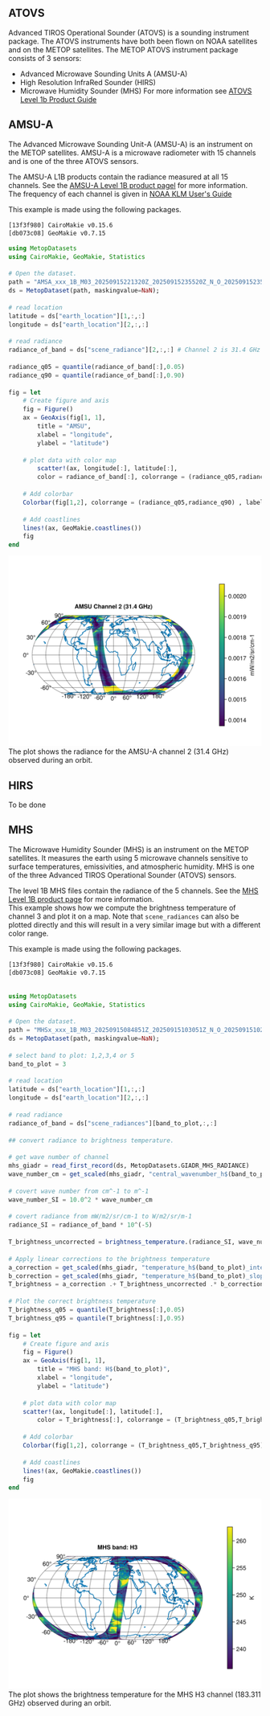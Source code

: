 ## ATOVS
Advanced TIROS Operational Sounder (ATOVS) is a sounding instrument package. The ATOVS instruments have both been flown on NOAA satellites and on the METOP satellites. The METOP ATOVS instrument package consists of 3 sensors:
- Advanced Microwave Sounding Units A (AMSU-A)
- High Resolution InfraRed Sounder (HIRS)
- Microwave Humidity Sounder (MHS)
For more information see [ATOVS Level 1b Product Guide](https://user.eumetsat.int/s3/eup-strapi-media/pdf_atovsl1b_pg_8bbaa8ba48.pdf)

## AMSU-A
The Advanced Microwave Sounding Unit-A (AMSU-A) is an instrument on the METOP satellites. AMSU-A is a microwave radiometer with 15 channels and is one of the three ATOVS sensors.

The AMSU-A L1B products contain the radiance measured at all 15 channels. See the [AMSU-A Level 1B product pagel](https://data.eumetsat.int/product/EO:EUM:DAT:METOP:AMSUL1) for more information. The frequency of each channel is given in [NOAA KLM User's Guide](https://web.archive.org/web/20060420075941/http://www2.ncdc.noaa.gov/docs/klm/html/c3/sec3-3.htm)

This example is made using the following packages.
```
[13f3f980] CairoMakie v0.15.6
[db073c08] GeoMakie v0.7.15
```

```julia
using MetopDatasets
using CairoMakie, GeoMakie, Statistics

# Open the dataset.
path = "AMSA_xxx_1B_M03_20250915221320Z_20250915235520Z_N_O_20250915235036Z.nat"
ds = MetopDataset(path, maskingvalue=NaN);

# read location
latitude = ds["earth_location"][1,:,:]
longitude = ds["earth_location"][2,:,:]

# read radiance
radiance_of_band = ds["scene_radiance"][2,:,:] # Channel 2 is 31.4 GHz

radiance_q05 = quantile(radiance_of_band[:],0.05)
radiance_q90 = quantile(radiance_of_band[:],0.90)

fig = let
    # Create figure and axis
    fig = Figure()
    ax = GeoAxis(fig[1, 1],
        title = "AMSU",
        xlabel = "longitude",
        ylabel = "latitude")

    # plot data with color map
        scatter!(ax, longitude[:], latitude[:],
        color = radiance_of_band[:], colorrange = (radiance_q05,radiance_q90), markersize = 2)

    # Add colorbar
    Colorbar(fig[1,2], colorrange = (radiance_q05,radiance_q90) , label="mW/m2/sr/cm-1")

    # Add coastlines
    lines!(ax, GeoMakie.coastlines()) 
    fig
end
```
![AMSU-A channel 2](AMSU_A_channel_2_plot.png)
The plot shows the radiance for the AMSU-A channel 2 (31.4 GHz) observed during an orbit.

## HIRS
To be done

## MHS
The Microwave Humidity Sounder (MHS) is an instrument on the METOP satellites. It measures the earth using 5 microwave channels sensitive to surface temperatures, emissivities, and atmospheric humidity. MHS is one of the three Advanced TIROS Operational Sounder (ATOVS) sensors.

The level 1B MHS files contain the radiance of the 5 channels. See the [MHS Level 1B product page](https://data.eumetsat.int/product/EO:EUM:DAT:METOP:MHSL1) for more information.  
This example shows how we compute the brightness temperature of channel 3 and plot it on a map. Note that `scene_radiances` can also be plotted directly and this will result in a very similar image but with a different color range. 

This example is made using the following packages.
```
[13f3f980] CairoMakie v0.15.6
[db073c08] GeoMakie v0.7.15
```

```julia

using MetopDatasets
using CairoMakie, GeoMakie, Statistics

# Open the dataset.
path = "MHSx_xxx_1B_M03_20250915084851Z_20250915103051Z_N_O_20250915102514Z.nat"
ds = MetopDataset(path, maskingvalue=NaN);

# select band to plot: 1,2,3,4 or 5
band_to_plot = 3

# read location
latitude = ds["earth_location"][1,:,:]
longitude = ds["earth_location"][2,:,:]

# read radiance
radiance_of_band = ds["scene_radiances"][band_to_plot,:,:]

## convert radiance to brightness temperature.

# get wave number of channel
mhs_giadr = read_first_record(ds, MetopDatasets.GIADR_MHS_RADIANCE)
wave_number_cm = get_scaled(mhs_giadr, "central_wavenumber_h$(band_to_plot)")

# covert wave number from cm^-1 to m^-1
wave_number_SI = 10.0^2 * wave_number_cm

# covert radiance from mW/m2/sr/cm-1 to W/m2/sr/m-1
radiance_SI = radiance_of_band * 10^(-5)

T_brightness_uncorrected = brightness_temperature.(radiance_SI, wave_number_SI)

# Apply linear corrections to the brightness temperature
a_correction = get_scaled(mhs_giadr, "temperature_h$(band_to_plot)_intercept")
b_correction = get_scaled(mhs_giadr, "temperature_h$(band_to_plot)_slope")
T_brightness = a_correction .+ T_brightness_uncorrected .* b_correction

# Plot the correct brightness temperature
T_brightness_q05 = quantile(T_brightness[:],0.05)
T_brightness_q95 = quantile(T_brightness[:],0.95)

fig = let
    # Create figure and axis
    fig = Figure()
    ax = GeoAxis(fig[1, 1],
        title = "MHS band: H$(band_to_plot)",
        xlabel = "longitude",
        ylabel = "latitude")

    # plot data with color map
    scatter!(ax, longitude[:], latitude[:],
        color = T_brightness[:], colorrange = (T_brightness_q05,T_brightness_q95), markersize = 1)

    # Add colorbar
    Colorbar(fig[1,2], colorrange = (T_brightness_q05,T_brightness_q95), label="K")

    # Add coastlines
    lines!(ax, GeoMakie.coastlines()) 
    fig
end
```
![MHS Brightness temperature](MHS_Tb_plot.png)
The plot shows the brightness temperature for the MHS H3 channel (183.311 GHz) observed during an orbit.


